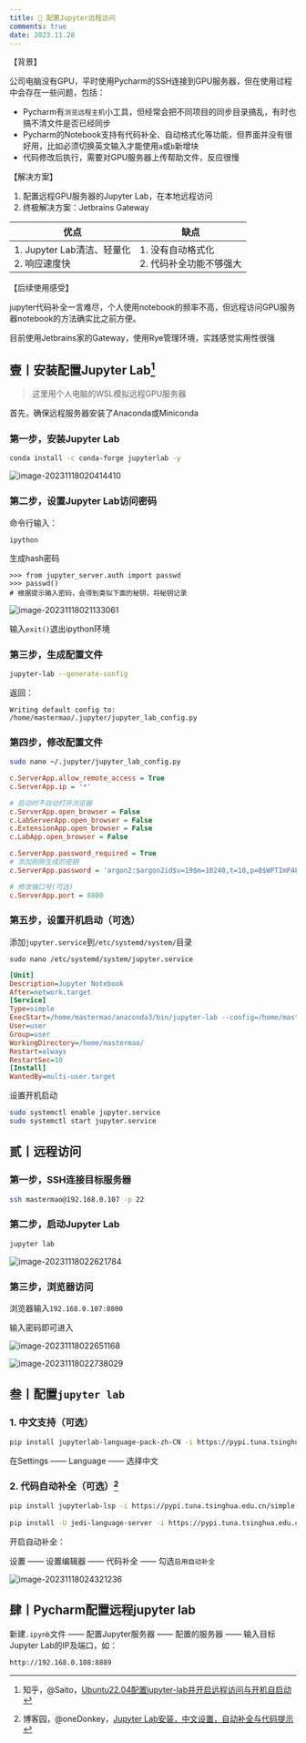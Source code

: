```yaml
---
title: 🍿 配置Jupyter远程访问
comments: true
date: 2023.11.28
---
```


【背景】

公司电脑没有GPU，平时使用Pycharm的SSH连接到GPU服务器，但在使用过程中会存在一些问题，包括：

* Pycharm有`浏览远程主机`小工具，但经常会把不同项目的同步目录搞乱，有时也搞不清文件是否已经同步
* Pycharm的Notebook支持有代码补全、自动格式化等功能，但界面并没有很好用，比如必须切换英文输入才能使用`a`或`b`新增块
* 代码修改后执行，需要对GPU服务器上传帮助文件，反应很慢

【解决方案】

1. 配置远程GPU服务器的Jupyter Lab，在本地远程访问
2. 终极解决方案：Jetbrains Gateway

| 优点                                          | 缺点                                           |
| --------------------------------------------- | ---------------------------------------------- |
| 1. Jupyter Lab清洁、轻量化<br />2. 响应速度快 | 1. 没有自动格式化<br />2. 代码补全功能不够强大 |

【后续使用感受】

jupyter代码补全一言难尽，个人使用notebook的频率不高，但远程访问GPU服务器notebook的方法确实比之前方便。

目前使用Jetbrains家的Gateway，使用Rye管理环境，实践感觉实用性很强

## 壹丨安装配置Jupyter Lab[^1]

> 这里用个人电脑的WSL模拟远程GPU服务器

首先，确保远程服务器安装了Anaconda或Miniconda

### 第一步，安装Jupyter Lab

```bash
conda install -c conda-forge jupyterlab -y
```

![image-20231118020414410](https://my-gallery-1306340269.cos.ap-beijing.myqcloud.com/mastermao/202311180204959.png)

### 第二步，设置Jupyter Lab访问密码

命令行输入：

```
ipython
```

生成hash密码

```
>>> from jupyter_server.auth import passwd
>>> passwd()
# 根据提示输入密码，会得到类似下面的秘钥，将秘钥记录
```

![image-20231118021133061](https://my-gallery-1306340269.cos.ap-beijing.myqcloud.com/mastermao/202311180211572.png)

输入`exit()`退出ipython环境

### 第三步，生成配置文件

```bash
jupyter-lab --generate-config
```

返回：

```
Writing default config to: /home/mastermao/.jupyter/jupyter_lab_config.py
```

### 第四步，修改配置文件

```bash
sudo nano ~/.jupyter/jupyter_lab_config.py
```

```ini
c.ServerApp.allow_remote_access = True
c.ServerApp.ip = '*'

# 启动时不自动打开浏览器 
c.ServerApp.open_browser = False
c.LabServerApp.open_browser = False
c.ExtensionApp.open_browser = False
c.LabApp.open_browser = False

c.ServerApp.password_required = True
# 添加刚刚生成的密钥
c.ServerApp.password = 'argon2:$argon2id$v=19$m=10240,t=10,p=8$WPTImP4LkbLfUZEArh/lgQ$dqxJA33ztdvsFM4OcH0/hnVIcG87hwHMhhpetvOo67Y'

# 修改端口号(可选)
c.ServerApp.port = 8800
```

### 第五步，设置开机启动（可选）

添加`jupyter.service`到`/etc/systemd/system/`目录

```
sudo nano /etc/systemd/system/jupyter.service
```

```ini
[Unit]
Description=Jupyter Notebook
After=network.target
[Service]
Type=simple
ExecStart=/home/mastermao/anaconda3/bin/jupyter-lab --config=/home/mastermao/.jupyter/jupyter_lab_config.py --no-browser
User=user
Group=user
WorkingDirectory=/home/mastermao/
Restart=always
RestartSec=10
[Install]
WantedBy=multi-user.target
```

设置开机启动

```bash
sudo systemctl enable jupyter.service
sudo systemctl start jupyter.service
```

## 贰丨远程访问

### 第一步，SSH连接目标服务器

```bash
ssh mastermao@192.168.0.107 -p 22
```

### 第二步，启动Jupyter Lab

```bash
jupyter lab
```

![image-20231118022621784](https://my-gallery-1306340269.cos.ap-beijing.myqcloud.com/mastermao/202311180226269.png)

### 第三步，浏览器访问

浏览器输入`192.168.0.107:8800`

输入密码即可进入

![image-20231118022651168](https://my-gallery-1306340269.cos.ap-beijing.myqcloud.com/mastermao/202311180226219.png)

![image-20231118022738029](https://my-gallery-1306340269.cos.ap-beijing.myqcloud.com/mastermao/202311180227081.png)

## 叁丨配置`jupyter lab`

### 1. 中文支持（可选）

```bash
pip install jupyterlab-language-pack-zh-CN -i https://pypi.tuna.tsinghua.edu.cn/simple
```

在Settings —— Language —— 选择中文

### 2. 代码自动补全（可选）[^2]

```bash
pip install jupyterlab-lsp -i https://pypi.tuna.tsinghua.edu.cn/simple
 
pip install -U jedi-language-server -i https://pypi.tuna.tsinghua.edu.cn/simple
```

开启自动补全：

设置 —— 设置编辑器 —— 代码补全 —— 勾选`启用自动补全`

![image-20231118024321236](https://my-gallery-1306340269.cos.ap-beijing.myqcloud.com/mastermao/202311180243386.png)

## 肆丨Pycharm配置远程jupyter lab

新建`.ipynb`文件 —— 配置Jupyter服务器 —— 配置的服务器 —— 输入目标Jupyter Lab的IP及端口，如：

```bash
http://192.168.0.108:8889
```



[^1]: 知乎，@Saito，[Ubuntu22.04配置jupyter-lab并开启远程访问与开机自启动](https://zhuanlan.zhihu.com/p/573899572)
[^2]: 博客园，@oneDonkey，[Jupyter Lab安装，中文设置，自动补全与代码提示](https://www.cnblogs.com/gitLab/p/17398483.html)
